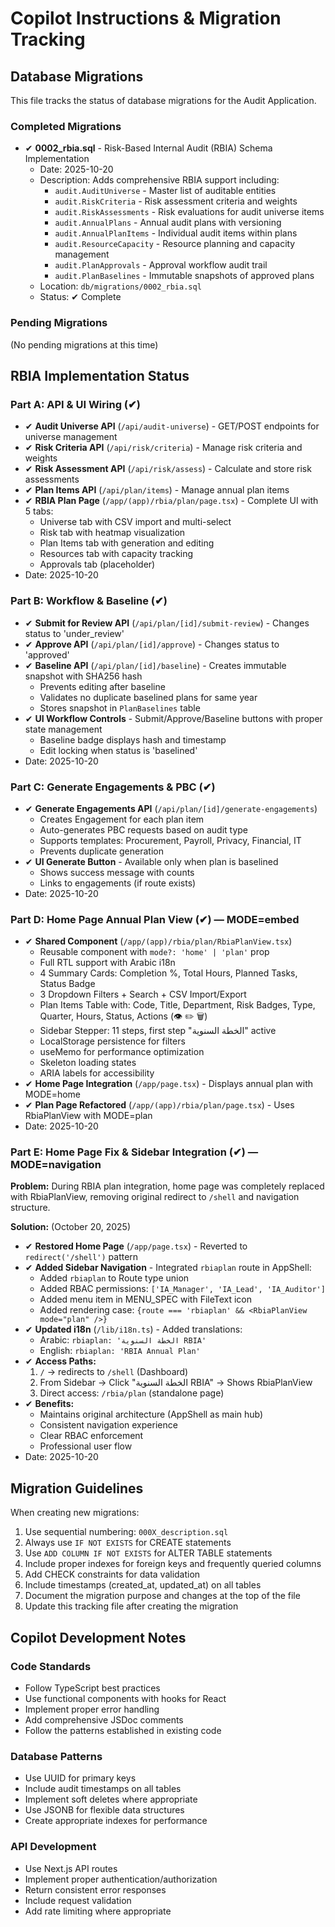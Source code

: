 # Copilot Instructions & Migration Tracking

## Database Migrations

This file tracks the status of database migrations for the Audit Application.

### Completed Migrations

- ✔ **0002_rbia.sql** - Risk-Based Internal Audit (RBIA) Schema Implementation
  - Date: 2025-10-20
  - Description: Adds comprehensive RBIA support including:
    - `audit.AuditUniverse` - Master list of auditable entities
    - `audit.RiskCriteria` - Risk assessment criteria and weights
    - `audit.RiskAssessments` - Risk evaluations for audit universe items
    - `audit.AnnualPlans` - Annual audit plans with versioning
    - `audit.AnnualPlanItems` - Individual audit items within plans
    - `audit.ResourceCapacity` - Resource planning and capacity management
    - `audit.PlanApprovals` - Approval workflow audit trail
    - `audit.PlanBaselines` - Immutable snapshots of approved plans
  - Location: `db/migrations/0002_rbia.sql`
  - Status: ✔ Complete

### Pending Migrations

(No pending migrations at this time)

## RBIA Implementation Status

### Part A: API & UI Wiring (✔)

- ✔ **Audit Universe API** (`/api/audit-universe`) - GET/POST endpoints for universe management
- ✔ **Risk Criteria API** (`/api/risk/criteria`) - Manage risk criteria and weights
- ✔ **Risk Assessment API** (`/api/risk/assess`) - Calculate and store risk assessments
- ✔ **Plan Items API** (`/api/plan/items`) - Manage annual plan items
- ✔ **RBIA Plan Page** (`/app/(app)/rbia/plan/page.tsx`) - Complete UI with 5 tabs:
  - Universe tab with CSV import and multi-select
  - Risk tab with heatmap visualization
  - Plan Items tab with generation and editing
  - Resources tab with capacity tracking
  - Approvals tab (placeholder)
- Date: 2025-10-20

### Part B: Workflow & Baseline (✔)

- ✔ **Submit for Review API** (`/api/plan/[id]/submit-review`) - Changes status to 'under_review'
- ✔ **Approve API** (`/api/plan/[id]/approve`) - Changes status to 'approved'
- ✔ **Baseline API** (`/api/plan/[id]/baseline`) - Creates immutable snapshot with SHA256 hash
  - Prevents editing after baseline
  - Validates no duplicate baselined plans for same year
  - Stores snapshot in `PlanBaselines` table
- ✔ **UI Workflow Controls** - Submit/Approve/Baseline buttons with proper state management
  - Baseline badge displays hash and timestamp
  - Edit locking when status is 'baselined'
- Date: 2025-10-20

### Part C: Generate Engagements & PBC (✔)

- ✔ **Generate Engagements API** (`/api/plan/[id]/generate-engagements`)
  - Creates Engagement for each plan item
  - Auto-generates PBC requests based on audit type
  - Supports templates: Procurement, Payroll, Privacy, Financial, IT
  - Prevents duplicate generation
- ✔ **UI Generate Button** - Available only when plan is baselined
  - Shows success message with counts
  - Links to engagements (if route exists)
- Date: 2025-10-20

### Part D: Home Page Annual Plan View (✔) — MODE=embed

- ✔ **Shared Component** (`/app/(app)/rbia/plan/RbiaPlanView.tsx`)
  - Reusable component with `mode?: 'home' | 'plan'` prop
  - Full RTL support with Arabic i18n
  - 4 Summary Cards: Completion %, Total Hours, Planned Tasks, Status Badge
  - 3 Dropdown Filters + Search + CSV Import/Export
  - Plan Items Table with: Code, Title, Department, Risk Badges, Type, Quarter, Hours, Status, Actions (👁️ ✏️ 🗑️)
  - Sidebar Stepper: 11 steps, first step "الخطة السنوية" active
  - LocalStorage persistence for filters
  - useMemo for performance optimization
  - Skeleton loading states
  - ARIA labels for accessibility
- ✔ **Home Page Integration** (`/app/page.tsx`) - Displays annual plan with MODE=home
- ✔ **Plan Page Refactored** (`/app/(app)/rbia/plan/page.tsx`) - Uses RbiaPlanView with MODE=plan
- Date: 2025-10-20

### Part E: Home Page Fix & Sidebar Integration (✔) — MODE=navigation

**Problem:** During RBIA plan integration, home page was completely replaced with RbiaPlanView, removing original redirect to `/shell` and navigation structure.

**Solution:** (October 20, 2025)

- ✔ **Restored Home Page** (`/app/page.tsx`) - Reverted to `redirect('/shell')` pattern
- ✔ **Added Sidebar Navigation** - Integrated `rbiaplan` route in AppShell:
  - Added `rbiaplan` to Route type union
  - Added RBAC permissions: `['IA_Manager', 'IA_Lead', 'IA_Auditor']`
  - Added menu item in MENU_SPEC with FileText icon
  - Added rendering case: `{route === 'rbiaplan' && <RbiaPlanView mode="plan" />}`
- ✔ **Updated i18n** (`/lib/i18n.ts`) - Added translations:
  - Arabic: `rbiaplan: 'الخطة السنوية RBIA'`
  - English: `rbiaplan: 'RBIA Annual Plan'`
- ✔ **Access Paths:**
  1. `/` → redirects to `/shell` (Dashboard)
  2. From Sidebar → Click "الخطة السنوية RBIA" → Shows RbiaPlanView
  3. Direct access: `/rbia/plan` (standalone page)
- ✔ **Benefits:**
  - Maintains original architecture (AppShell as main hub)
  - Consistent navigation experience
  - Clear RBAC enforcement
  - Professional user flow
- Date: 2025-10-20

## Migration Guidelines

When creating new migrations:

1. Use sequential numbering: `000X_description.sql`
2. Always use `IF NOT EXISTS` for CREATE statements
3. Use `ADD COLUMN IF NOT EXISTS` for ALTER TABLE statements
4. Include proper indexes for foreign keys and frequently queried columns
5. Add CHECK constraints for data validation
6. Include timestamps (created_at, updated_at) on all tables
7. Document the migration purpose and changes at the top of the file
8. Update this tracking file after creating the migration

## Copilot Development Notes

### Code Standards

- Follow TypeScript best practices
- Use functional components with hooks for React
- Implement proper error handling
- Add comprehensive JSDoc comments
- Follow the patterns established in existing code

### Database Patterns

- Use UUID for primary keys
- Include audit timestamps on all tables
- Implement soft deletes where appropriate
- Use JSONB for flexible data structures
- Create appropriate indexes for performance

### API Development

- Use Next.js API routes
- Implement proper authentication/authorization
- Return consistent error responses
- Include request validation
- Add rate limiting where appropriate
